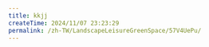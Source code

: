 ```yaml
---
title: kkjj
createTime: 2024/11/07 23:23:29
permalink: /zh-TW/LandscapeLeisureGreenSpace/57V4UePu/
---
```

